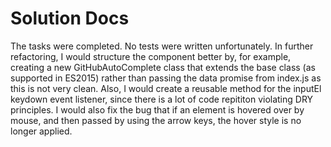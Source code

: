 # Solution Docs

<!-- You can include documentation, additional setup instructions, notes etc. here -->
The tasks were completed. No tests were written unfortunately. In further refactoring, I would structure the component better by, for example, creating a new GitHubAutoComplete class that extends the base class (as supported in ES2015) rather than passing the data promise from index.js as this is not very clean. Also, I would create a reusable method for the inputEl keydown event listener, since there is a lot of code repititon violating DRY principles. I would also fix the bug that if an element is hovered over by mouse, and then passed by using the arrow keys, the hover style is no longer applied. 